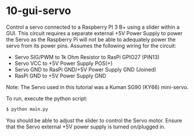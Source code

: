 # 10-gui-servo

Control a servo connected to a Raspberry PI 3 B+ using a slider within a GUI. This circuit requires
a separate external +5V Power Supply to power the Servo as the Raspberry Pi will not be able to adequately
power the servo from its power pins. Assumes the following wiring for the circuit:

- Servo SIG/PWM to 1k Ohm Resistor to RasPi GPIO27 (PIN13)
- Servo VCC to +5V Power Supply POS(+)
- Servo GND to RasPi GND/+5V Power Supply GND (Joined)
- RasPi GND to +5V Power Supply GND

Note: The Servo used in this tutorial was a Kuman SG90 (KY66) mini-servo.

To run, execute the python script:

```bash
$ python main.py
```

You should be able to adjust the slider to control the Servo motor. Ensure that the Servo external
+5V power supply is turned on/plugged in.
